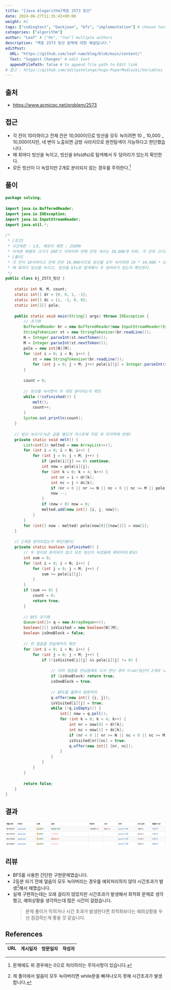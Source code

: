 ```yaml
---
title: "[Java Alogorithm]백준 2573 빙산"
date: 2024-06-27T11:35:43+09:00
weight: #1
tags: ["codingtest", "backjoon", "bfs", "implementation"] # choose test platform
categories: ["algorithm"]
author: "Leaf" # ["Me", "You"] multiple authors
description: "백준 2573 빙산 문제에 대한 해설입니다."
editPost:
  URL: "https://github.com/leaf-nam/blog/blob/main/content/"
  Text: "Suggest Changes" # edit text
  appendFilePath: false # to append file path to Edit link
# 참고 : https://github.com/adityatelange/hugo-PaperMod/wiki/Variables
---
```


## 출처

- https://www.acmicpc.net/problem/2573

## 접근

- 각 칸이 10이하이고 전체 칸은 10,000이므로 빙산을 모두 녹이려면 10 _ 10,000 _ 10,000이지만, 네 변이 노출되면 금방 사라지므로 완전탐색이 가능하다고 판단했습니다.
- 매 회마다 빙산을 녹이고, 빙산을 bfs(dfs)로 탐색해서 두 덩어리가 있는지 확인한다.
- 모든 빙산이 다 녹았지만 2개로 분리되지 않는 경우를 주의한다.[^1]

## 풀이

```java
package solving;

import java.io.BufferedReader;
import java.io.IOException;
import java.io.InputStreamReader;
import java.util.*;

/*
 * [조건]
 * 시간제한 : 1초, 메모리 제한 : 256MV
 * 이차원 배열의 크기가 300^2 이하이며 전체 칸의 개수는 10,000개 이하, 각 칸의 크기는 10 이하
 * [풀이]
 * 각 칸이 10이하이고 전체 칸은 10,000이므로 빙산을 모두 녹이려면 10 * 10,000 * 10,000이지만, 네 변이 노출되면 금방 사라지므로 완전탐색
 * 매 회마다 빙산을 녹이고, 빙산을 bfs로 탐색해서 두 덩어리가 있는지 확인한다.
 */
public class bj_2573_빙산 {

    static int N, M, count;
    static int[] dr = {0, 0, 1, -1};
    static int[] dc = {1, -1, 0, 0};
    static int[][] pole;

    public static void main(String[] args) throws IOException {
        // 초기화
        BufferedReader br = new BufferedReader(new InputStreamReader(System.in));
        StringTokenizer st = new StringTokenizer(br.readLine());
        N = Integer.parseInt(st.nextToken());
        M = Integer.parseInt(st.nextToken());
        pole = new int[N][M];
        for (int i = 0; i < N; i++) {
            st = new StringTokenizer(br.readLine());
            for (int j = 0; j < M; j++) pole[i][j] = Integer.parseInt(st.nextToken());
        }

        count = 0;

        // 빙산을 녹이면서 두 개로 분리되는지 확인
        while (!isFinished()) {
            melt();
            count++;
        }
        System.out.println(count);
    }

    // 빙산 녹이기(녹은 값을 별도의 리스트에 저장 후 마지막에 반영)
    private static void melt() {
        List<int[]> melted = new ArrayList<>();
        for (int i = 0; i < N; i++) {
            for (int j = 0; j < M; j++) {
                if (pole[i][j] == 0) continue;
                int now = pole[i][j];
                for (int k = 0; k < 4; k++) {
                    int nr = i + dr[k];
                    int nc = j + dc[k];
                    if (nr < 0 || nr >= N || nc < 0 || nc >= M || pole[nr][nc] != 0) continue;
                    now --;
                }
                if (now < 0) now = 0;
                melted.add(new int[] {i, j, now});
            }
        }
        for (int[] now : melted) pole[now[0]][now[1]] = now[2];
    }

    // 2개로 분리되었는지 확인(BFS)
    private static boolean isFinished() {
        // 두 덩이로 분리되지 않고 모든 빙산이 녹았을때 예외처리(중요)
        int sum = 0;
        for (int i = 0; i < N; i++) {
            for (int j = 0; j < M; j++) {
                sum += pole[i][j];
            }
        }
        if (sum == 0) {
            count = 0;
            return true;
        }

        // BFS 초기화
        Queue<int[]> q = new ArrayDeque<>();
        boolean[][] isVisited = new boolean[N][M];
        boolean isOneBlock = false;

        // 한 얼음을 만날때까지 확인
        for (int i = 0; i < N; i++) {
            for (int j = 0; j < M; j++) {
                if (!isVisited[i][j] && pole[i][j] != 0) {

                    // 이미 얼음을 만났음에도 다시 만난 경우 true(빙산이 2개로 나눠짐)
                    if (isOneBlock) return true;
                    isOneBlock = true;

                    // BFS를 돌면서 방문처리
                    q.offer(new int[] {i, j});
                    isVisited[i][j] = true;
                    while (!q.isEmpty()) {
                        int[] now = q.poll();
                        for (int k = 0; k < 4; k++) {
                            int nr = now[0] + dr[k];
                            int nc = now[1] + dc[k];
                            if (nr < 0 || nr >= N || nc < 0 || nc >= M || pole[nr][nc] == 0 || isVisited[nr][nc]) continue;
                            isVisited[nr][nc] = true;
                            q.offer(new int[] {nr, nc});
                        }
                    }
                }
            }
        }

        return false;
    }
}
```

## 결과

![result](result.png)

## 리뷰

- BFS를 사용한 간단한 구현문제였습니다.
- 2등분 되기 전에 얼음이 모두 녹아버리는 경우를 예외처리하지 않아 시간초과가 발생[^2]해서 헤맸습니다.
- 실제 구현하는데는 오래 걸리지 않았지만 시간초과가 발생해서 최적화 문제로 생각했고, 예외상황을 생각하는데 많은 시간이 걸렸습니다.
  > 문제 풀이가 막히거나 시간 초과가 발생한다면 최적화보다는 예외상황을 우선 점검하는게 좋을 것 같습니다.

## References

| URL | 게시일자 | 방문일자 | 작성자 |
| :-- | :------- | :------- | :----- |

[^1]: 문제에도 위 경우에는 0으로 처리하라는 주의사항이 있습니다.
[^2]: 제 풀이에서 얼음이 모두 녹아버리면 while문을 빠져나오지 못해 시간초과가 발생합니다.
